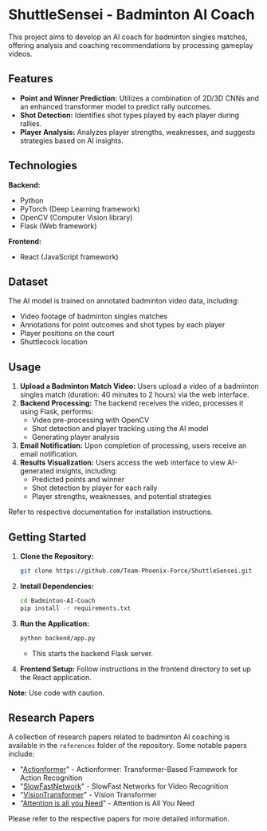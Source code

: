 # ShuttleSensei - Badminton AI Coach

This project aims to develop an AI coach for badminton singles matches, offering analysis and coaching recommendations by processing gameplay videos.

## Features

- **Point and Winner Prediction:** Utilizes a combination of 2D/3D CNNs and an enhanced transformer model to predict rally outcomes.
- **Shot Detection:** Identifies shot types played by each player during rallies.
- **Player Analysis:** Analyzes player strengths, weaknesses, and suggests strategies based on AI insights.

## Technologies

**Backend:**
- Python
- PyTorch (Deep Learning framework)
- OpenCV (Computer Vision library)
- Flask (Web framework)

**Frontend:**
- React (JavaScript framework)

## Dataset

The AI model is trained on annotated badminton video data, including:
- Video footage of badminton singles matches
- Annotations for point outcomes and shot types by each player
- Player positions on the court
- Shuttlecock location

## Usage

1. **Upload a Badminton Match Video:** Users upload a video of a badminton singles match (duration: 40 minutes to 2 hours) via the web interface.
2. **Backend Processing:** The backend receives the video, processes it using Flask, performs:
    - Video pre-processing with OpenCV
    - Shot detection and player tracking using the AI model
    - Generating player analysis
3. **Email Notification:** Upon completion of processing, users receive an email notification.
4. **Results Visualization:** Users access the web interface to view AI-generated insights, including:
    - Predicted points and winner
    - Shot detection by player for each rally
    - Player strengths, weaknesses, and potential strategies



Refer to respective documentation for installation instructions.

## Getting Started

1. **Clone the Repository:**
    ```bash
    git clone https://github.com/Team-Phoenix-Force/ShuttleSensei.git
    ```

2. **Install Dependencies:**
    ```bash
    cd Badminton-AI-Coach
    pip install -r requirements.txt
    ```

3. **Run the Application:**
    ```bash
    python backend/app.py
    ```

    - This starts the backend Flask server.

4. **Frontend Setup:**
    Follow instructions in the frontend directory to set up the React application.

**Note:** Use code with caution.

## Research Papers

A collection of research papers related to badminton AI coaching is available in the `references` folder of the repository. Some notable papers include:

- "[Actionformer](https://arxiv.org/abs/2202.07925)" - Actionformer: Transformer-Based Framework for Action Recognition
- "[SlowFastNetwork](https://arxiv.org/abs/1812.03982)" - SlowFast Networks for Video Recognition
- "[VisionTransformer](https://paperswithcode.com/method/vision-transformer)" - Vision Transformer
- "[Attention is all you Need](https://arxiv.org/abs/1706.03762)" - Attention is All You Need

Please refer to the respective papers for more detailed information.





